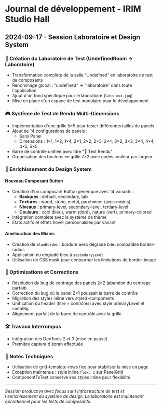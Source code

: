 # Journal de développement - IRIM Studio Hall

## 2024-09-17 - Session Laboratoire et Design System

### 🧪 Création du Laboratoire de Test (UndefinedRoom → Laboratoire)
- Transformation complète de la salle "Undefined" en laboratoire de test de composants
- Renommage global : "undefined" → "laboratoire" dans toute l'application
- Ajout d'un fond spécifique pour le laboratoire (`labo-xxx.jpg`)
- Mise en place d'un espace de test modulaire pour le développement

### 🎮 Système de Test de Rendu Multi-Dimensions
- Implémentation d'une grille 5×5 pour tester différentes tailles de panels
- Ajout de 14 configurations de panels :
  - Sans Panel
  - Dimensions : 1×1, 1×2, 1×4, 2×1, 2×2, 2×3, 2×4, 3×2, 3×3, 3×4, 4×4, 4×5, 5×5
- Barre de contrôle unifiée avec titre "🧪 Test Rendu"
- Organisation des boutons en grille 7×2 avec codes couleur par largeur

### 🎨 Enrichissement du Design System

#### Nouveau Composant Button
- Création d'un composant Button générique avec 14 variants :
  - **Basiques** : default, secondary, tab
  - **Textures** : wood, stone, metal, parchment (avec mixins)
  - **Niveaux** : primary-level, secondary-level, tertiary-level
  - **Couleurs** : cool (bleu), warm (doré), nature (vert), primary-colored
- Intégration complète avec le système de thème
- États actifs et effets hover personnalisés par variant

#### Amélioration des Mixins
- Création de `blueBorder` : bordure avec dégradé bleu compatible border-radius
- Application du dégradé bleu à `secondaryLevel`
- Utilisation de CSS mask pour contourner les limitations de border-image

### 🔧 Optimisations et Corrections
- Résolution du bug de centrage des panels 2×2 (abandon du centrage parfait)
- Correction du bug où le panel 2×1 poussait la barre de contrôle
- Migration des styles inline vers styled-components
- Unification du header (titre + contrôles) avec style primaryLevel et metalBg
- Alignement parfait de la barre de contrôle avec la grille

### 🛠️ Travaux Interrompus
- Intégration des DevTools 2 et 3 (mise en pause)
- Première capture d'écran effectuée

### 📝 Notes Techniques
- Utilisation de grid-template-rows fixe pour stabiliser la mise en page
- Exception maintenue : style inline `flex: 1` sur PanelGrid
- ComponentToTest conserve ses styles inline pour flexibilité

---

*Session productive avec focus sur l'infrastructure de test et l'enrichissement du système de design. Le laboratoire est maintenant opérationnel pour les tests de composants.*
